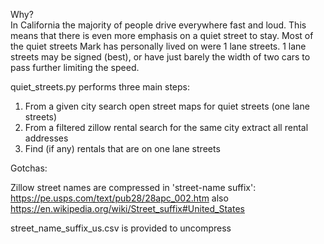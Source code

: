 Why?\
In California the majority of people drive everywhere fast and loud.  This means that there is even more emphasis on a quiet street to stay.  Most of the quiet streets Mark has personally lived on were 1 lane streets.  1 lane streets may be signed (best), or have just barely the width of two cars to pass further limiting the speed.  

quiet_streets.py performs three main steps:
1) From a given city search open street maps for quiet streets (one lane streets)
2) From a filtered zillow rental search for the same city extract all rental addresses
3) Find (if any) rentals that are on one lane streets

Gotchas:

Zillow street names are compressed in 'street-name suffix':
https://pe.usps.com/text/pub28/28apc_002.htm also
https://en.wikipedia.org/wiki/Street_suffix#United_States


street_name_suffix_us.csv is provided to uncompress
